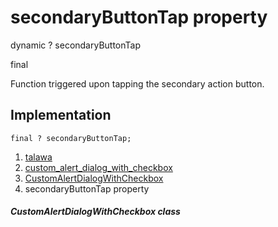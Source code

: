 
<div>

# secondaryButtonTap property

</div>


dynamic ? secondaryButtonTap


final




Function triggered upon tapping the secondary action button.



## Implementation

``` language-dart
final ? secondaryButtonTap;
```







1.  [talawa](../../index.md)
2.  [custom_alert_dialog_with_checkbox](../../widgets_custom_alert_dialog_with_checkbox/)
3.  [CustomAlertDialogWithCheckbox](../../widgets_custom_alert_dialog_with_checkbox/CustomAlertDialogWithCheckbox-class.md)
4.  secondaryButtonTap property

##### CustomAlertDialogWithCheckbox class







